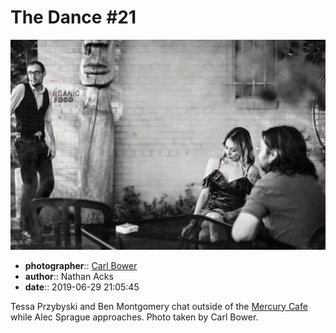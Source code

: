 # The Dance \#21

![Tessa Przybyski and Ben Montgomery chat outside of the Mercury Cafe](assets/2019-06-29-set-4-the-dance-21.webp)

* **photographer**:: [Carl Bower](https://carlbowerphotos.com)  
* **author**:: Nathan Acks  
* **date**:: 2019-06-29 21:05:45

Tessa Przybyski and Ben Montgomery chat outside of the [Mercury Cafe](http://mercurycafe.com) while Alec Sprague approaches. Photo taken by Carl Bower.
